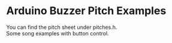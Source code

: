 # Arduino Buzzer Pitch Examples
You can find the pitch sheet under pitches.h.\
Some song examples with button control.
